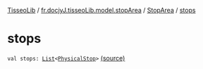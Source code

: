 [TisseoLib](../../index.md) / [fr.docjyJ.tisseoLib.model.stopArea](../index.md) / [StopArea](index.md) / [stops](./stops.md)

# stops

`val stops: `[`List`](https://kotlinlang.org/api/latest/jvm/stdlib/kotlin.collections/-list/index.html)`<`[`PhysicalStop`](../../fr.docjy-j.tisseo-lib.model.stop-point/-physical-stop/index.md)`>` [(source)](https://github.com/docjyJ/TisseoLib/tree/master/src/main/kotlin/fr/docjyJ/tisseoLib/model/stopArea/StopArea.kt#L20)